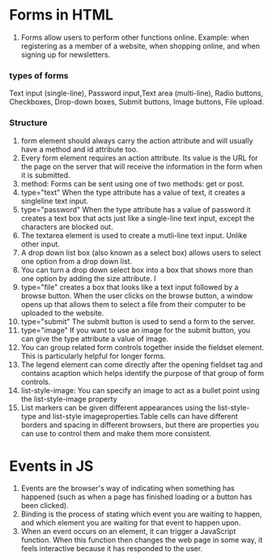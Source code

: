 # Forms in HTML

1. Forms allow users to perform other functions online. Example: when registering as a member of a website, when shopping online, and when signing up for newsletters.

### types of forms

Text input (single-line), Password input,Text area (multi-line), Radio buttons, Checkboxes, Drop-down boxes, Submit buttons, Image buttons, File upload.

### Structure

1. form element should always carry the action attribute and will usually have a method and id attribute too.
2. Every form element requires an action attribute. Its value is the URL for the page on the server that will receive the information in the form when it is submitted.
3. method: Forms can be sent using one of two methods: get or post.
4. type="text" When the type attribute has a value of text, it creates a singleline text input.
5. type="password" When the type attribute has a value of password it creates a text box that acts just like a single-line text input, except the characters are blocked out.
6. The textarea element is used to create a mutli-line text input. Unlike other input.
7. A drop down list box (also known as a select box) allows users to select one option from a drop down list. 
8. You can turn a drop down select box into a box that shows more than one option by adding the size attribute. I
9. type="file" creates a box that looks like a text input followed by a browse button. When the user clicks on the browse button, a window opens up that allows them to select a file from their computer to be uploaded to the website.
10. type="submit" The submit button is used to send a form to the server.
11. type="image" If you want to use an image for the submit button, you can give the type attribute a value of image.
12. You can group related form controls together inside the fieldset element. This is particularly helpful for longer forms.
13. The legend element can come directly after the opening fieldset tag and contains acaption which helps identify the purpose of that group of form controls.
14. list-style-image: You can specify an image to act as a bullet point using the list-style-image property
15. List markers can be given different appearances using the list-style-type and list-style imageproperties.Table cells can have different borders and spacing in different browsers, but there are properties you can use to control them and make them more consistent. 

# Events in JS

1. Events are the browser's way of indicating when
something has happened (such as when a page has
finished loading or a button has been clicked).
2. Binding is the process of stating which event you are
waiting to happen, and which element you are waiting
for that event to happen upon.
3. When an event occurs on an element, it can trigger a
JavaScript function. When this function then changes
the web page in some way, it feels interactive because
it has responded to the user. 
